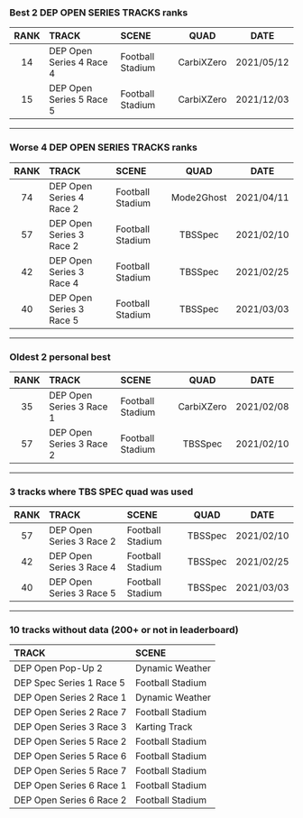 ### Best 2 DEP OPEN SERIES TRACKS ranks
|RANK|TRACK|SCENE|QUAD|DATE|
|:---:|:---|:---|:---:|:---:|
|14|DEP Open Series 4 Race 4|Football Stadium|CarbiXZero|2021/05/12|
|15|DEP Open Series 5 Race 5|Football Stadium|CarbiXZero|2021/12/03|
---
### Worse 4 DEP OPEN SERIES TRACKS ranks
|RANK|TRACK|SCENE|QUAD|DATE|
|:---:|:---|:---|:---:|:---:|
|74|DEP Open Series 4 Race 2|Football Stadium|Mode2Ghost|2021/04/11|
|57|DEP Open Series 3 Race 2|Football Stadium|TBSSpec|2021/02/10|
|42|DEP Open Series 3 Race 4|Football Stadium|TBSSpec|2021/02/25|
|40|DEP Open Series 3 Race 5|Football Stadium|TBSSpec|2021/03/03|
---
### Oldest 2 personal best
|RANK|TRACK|SCENE|QUAD|DATE|
|:---:|:---|:---|:---:|:---:|
|35|DEP Open Series 3 Race 1|Football Stadium|CarbiXZero|2021/02/08|
|57|DEP Open Series 3 Race 2|Football Stadium|TBSSpec|2021/02/10|
---
### 3 tracks where TBS SPEC quad was used
|RANK|TRACK|SCENE|QUAD|DATE|
|:---:|:---|:---|:---:|:---:|
|57|DEP Open Series 3 Race 2|Football Stadium|TBSSpec|2021/02/10|
|42|DEP Open Series 3 Race 4|Football Stadium|TBSSpec|2021/02/25|
|40|DEP Open Series 3 Race 5|Football Stadium|TBSSpec|2021/03/03|
---
### 10 tracks without data (200+ or not in leaderboard)
|TRACK|SCENE|
|:---|:---|
|DEP Open Pop-Up 2|Dynamic Weather|
|DEP Spec Series 1 Race 5|Football Stadium|
|DEP Open Series 2 Race 1|Dynamic Weather|
|DEP Open Series 2 Race 7|Football Stadium|
|DEP Open Series 3 Race 3|Karting Track|
|DEP Open Series 5 Race 2|Football Stadium|
|DEP Open Series 5 Race 6|Football Stadium|
|DEP Open Series 5 Race 7|Football Stadium|
|DEP Open Series 6 Race 1|Football Stadium|
|DEP Open Series 6 Race 2|Football Stadium|
